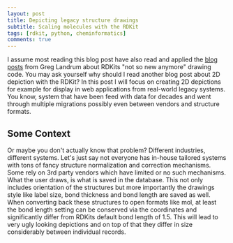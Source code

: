 ```yaml
---
layout: post
title: Depicting legacy structure drawings
subtitle: Scaling molecules with the RDKit 
tags: [rdkit, python, cheminformatics]
comments: true
---
```


I assume most reading this blog post have also read and applied the [blog posts](https://rdkit.blogspot.com/2015/02/new-drawing-code.html) from Greg Landrum about 
RDKits "not so new anymore" drawing code.  You may ask yourself why should I read another blog post about 2D depiction with the RDKit?  In this post I will focus on creating 2D depictions for example for display in web applications from real-world legacy systems. You know, system that have been feed with data for decades and went through multiple migrations possibly even between vendors and structure formats.

## Some Context

Or maybe you don't actually know that problem? Different industries, different systems. Let's just say not everyone has in-house tailored systems with tons of fancy structure normalization and correction mechanisms. Some rely on 3rd party vendors which have limited or no such mechanisms. What the user draws, is what is saved in the database. This not only includes orientation of the structures but more importantly the drawings style like label size, bond thickness and bond length are saved as well. When converting back these structures to open formats like mol, at least the bond length setting can be conserved via the coordinates and significantly differ from RDKits default bond length of 1.5. This will lead to very ugly looking depictions and on top of that they differ in size considerably between individual records.


